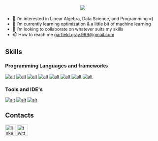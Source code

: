 <h1 align="center">
  <a href="https://git.io/typing-svg">
    <img src="https://readme-typing-svg.herokuapp.com/?lines=Hey,+There:)+👋;I'm+Garfield+Gray...;Student,+cpp+developer;Nice+to+meet+you!&center=true&size=30&color=fe428e">
  </a>
</h1>



- 👀 I’m interested in Linear Algebra, Data Science, and Programming =)
- 🌱 I’m currently learning optimization & a little bit of machine learning
- 💞️ I’m looking to collaborate on whatever suits my skills
- 📫 How to reach me garfield.gray.999@gmail.com

## Skills

### Programming Languages and frameworks

[![alt](https://skillicons.dev/icons?i=python)](https://www.python.org/)
[![alt](https://skillicons.dev/icons?i=c)](https://www.cprogramming.com/)
[![alt](https://skillicons.dev/icons?i=cpp)](https://www.cprogramming.com/)
[![alt](https://skillicons.dev/icons?i=latex)](https://www.latex-project.org/)
[![alt](https://skillicons.dev/icons?i=julia)](https://julialang.org/)
[![alt](https://skillicons.dev/icons?i=qt)](https://doc.qt.io/qt-6/qtqml-index.html)
[![alt](https://skillicons.dev/icons?i=linux)](https://ubuntu.com/)
[![alt](https://skillicons.dev/icons?i=matlab)](http://www.mathworks.com/)


### Tools and IDE's

[![alt](https://skillicons.dev/icons?i=git)](https://git-scm.com/)
[![alt](https://skillicons.dev/icons?i=github)](https://github.com/)
[![alt](https://skillicons.dev/icons?i=gitlab)](https://about.gitlab.com/)

## Contacts

<div align="left">

  <a href="https://www.linkedin.com/in/abbas-mohamadiyan-947261218" target="_blank">
    <img src="https://img.shields.io/static/v1?message=LinkedIn&logo=linkedin&label=&color=0077B5&logoColor=white&labelColor=&style=for-the-badge" height="35" alt="linkedin logo"  />
  </a>
  <a href="https://www.twitter.com/garfield_gray_" target="_blank">
    <img src="https://img.shields.io/static/v1?message=Twitter&logo=twitter&label=&color=1DA1F2&logoColor=white&labelColor=&style=for-the-badge" height="35" alt="twitter logo"  />
  </a>

</div>


<!---
garfield-gray/garfield-gray is a ✨ special ✨ repository because its `README.md` (this file) appears on your GitHub profile.
You can click the Preview link to take a look at your changes.
--->
